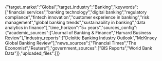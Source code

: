 {"target_market":"Global","target_industry":"Banking","keywords":["financial services","banking technology","digital banking","regulatory compliance","fintech innovation","customer experience in banking","risk management","global banking trends","sustainability in banking","data analytics in finance"],"time_horizon":"5+ years","sources_config":{"academic_sources":["Journal of Banking & Finance","Harvard Business Review"],"industry_reports":["Deloitte Banking Industry Outlook","McKinsey Global Banking Review"],"news_sources":["Financial Times","The Economist","Reuters"],"government_sources":["BIS Reports","World Bank Data"]},"uploaded_files":[]}